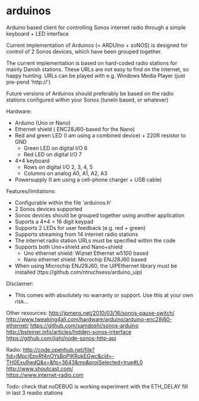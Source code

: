 # arduinos
Arduino based client for controlling Sonos internet radio through a simple keyboard + LED interface

Current implementation of Arduinos (= ARDUIno + soNOS) is designed for control of 2 Sonos devices, 
which have been grouped together.

The current implementation is based on hard-coded radio stations for mainly Danish stations. These 
URLs are not easy to find on the internet, so happy hunting. URLs can be played with e.g. Windows 
Media Player (just pre-pend 'http://')

Future versions of Arduinos should preferably be based on the radio stations configured within your 
Sonos (tuneIn based, or whatever)

Hardware:
- Arduino (Uno or Nano)
- Ethernet shield ( ENC28J60-based for the Nano)
- Red and green LED (I am using a combined device) + 220R resistor to GND
	- Green LED on digital I/O 6
	- Red LED on digital I/O 7
- 4*4 keyboard
	- Rows on digital I/O 2, 3, 4, 5
	- Columns on analog A0, A1, A2, A3
- Powersupply (I am using a cell-phone charger + USB cable)

Features/limitations:
- Configurable within the file 'arduinos.h'
- 2 Sonos devices supported
- Sonos devices should be grouped together using another application
- Suports a 4*4 = 16 digit keypad
- Supports 2 LEDs for user feedback (e.g. red + green)
- Supports streaming from 14 internet radio stations
- The internet radio station URLs must be specified within the code
- Supports both Uno+shield and Nano+shield
	- Uno ethernet shield: Wiznet Ethernet w5100 based
	- Nano ethernet shield: Microchip ENJ28J60 based
- When using Microchip ENJ28J60, the UIPEthernet library must be installed (ttps://github.com/ntruchsess/arduino_uip)

Disclaimer:
- This comes with absolutely no warranty or support. Use this at your own risk...

Other resources:
    http://jpmens.net/2010/03/16/sonos-pause-switch/
    http://www.tweaking4all.com/hardware/arduino/arduino-enc28j60-ethernet/
    https://github.com/samdoshi/sonos-arduino
    http://bsteiner.info/articles/hidden-sonos-interface
    https://github.com/jishi/node-sonos-http-api

Radio:
    http://code.openhub.net/file?fid=jMpcjEpvRf4nOYsBpPlKRukEGwc&cid=-TH0Exu9wdQ&s=&fp=3643&mp&projSelected=true#L0
    http://www.shoutcast.com/  
    https://www.internet-radio.com

Todo:
    check that noDEBUG is working
    experiment with the ETH_DELAY
    fill in last 3 readio stations
